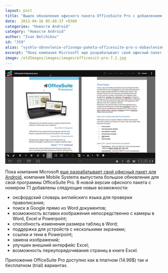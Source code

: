 ```yaml
---
layout: post
title: "Вышло обновление офисного пакета OfficeSuite Pro с добавлением новых возможностей"
date:  2013-04-16 05:40:37 +0300
categories: "Новости Android"
category: "Новости Android"
author: "Ivan Belchikov"
id: "359"
alias: "vyshlo-obnovlenie-ofisnogo-paketa-officesuite-pro-s-dobavleniem-novykh-vozmozhnostej"
excerpt: "Пока компания Microsoft еще разрабатывает свой офисный пакет для Android, компания Mobile Systems выпустила большое обновление для свой программы OfficeSuite Pro."
image: /oldImages/images/images/officesuit-pro-7.1.jpg
---
```

<img src="/oldImages/images/images/officesuit-pro-7.1.jpg" alt="OfficeSuite Pro 7.1" >

Пока компания Microsoft <a href="index.php?option=com_content&amp;view=article&amp;id=353&amp;catid=8&amp;Itemid=102">еще разрабатывает свой офисный пакет для Android</a>, компания Mobile Systems выпустила большое обновление для свой программы OfficeSuite Pro.
В новой версии офисного пакета с номером 7.1 добавлены следующие новые возможности:

<ul>
<li>оксфордский словарь английскиго языка для проверки правописания;</li>
<li>поиск в Google прямо из Word документов;</li>
<li>возможность вставки изображения непосредственно с камеры в Word, Excel и Powerpoint;</li>
<li>способность изменения размера таблиц в Word;</li>
<li>поддержка для устройств с несколькими экранами;</li>
<li>ссылки и тени в Powerpoint;</li>
<li>замена изображений;</li>
<li>улучшен внешний интерфейс Excel;</li>
<li>возможность переупорядочивания страниц в книге Excel.</li>
</ul>
Приложение OfficeSuite Pro доступно как в платном (14.99$) так и бесплатном (trial) вариантах.

 
